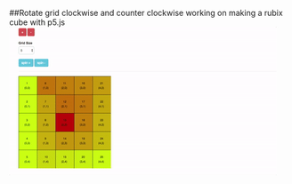 ##Rotate grid clockwise and counter clockwise
working on making a rubix cube with p5.js
![rotate grid](https://github.com/mzakany23/p5-rubix/blob/master/rubix.gif)

